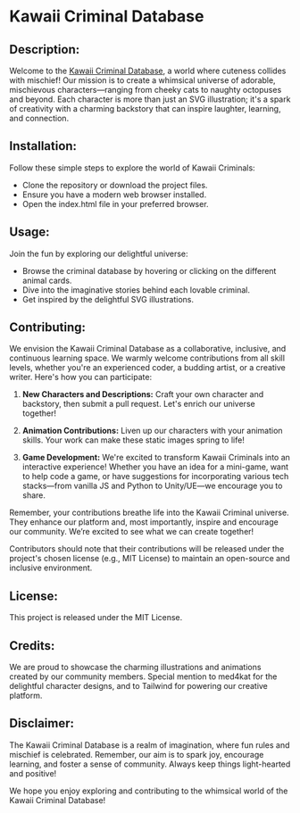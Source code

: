 # Kawaii Criminal Database

## Description:
Welcome to the [Kawaii Criminal Database](https://coda-cola.github.io/Kawai_Criminals/), a world where cuteness collides with mischief! Our mission is to create a whimsical universe of adorable, mischievous characters—ranging from cheeky cats to naughty octopuses and beyond. Each character is more than just an SVG illustration; it's a spark of creativity with a charming backstory that can inspire laughter, learning, and connection.

## Installation:
Follow these simple steps to explore the world of Kawaii Criminals:
- Clone the repository or download the project files.
- Ensure you have a modern web browser installed.
- Open the index.html file in your preferred browser.

## Usage:
Join the fun by exploring our delightful universe:
- Browse the criminal database by hovering or clicking on the different animal cards.
- Dive into the imaginative stories behind each lovable criminal.
- Get inspired by the delightful SVG illustrations.

## Contributing:
We envision the Kawaii Criminal Database as a collaborative, inclusive, and continuous learning space. We warmly welcome contributions from all skill levels, whether you're an experienced coder, a budding artist, or a creative writer. Here's how you can participate:

1. **New Characters and Descriptions:** Craft your own character and backstory, then submit a pull request. Let's enrich our universe together!

2. **Animation Contributions:** Liven up our characters with your animation skills. Your work can make these static images spring to life!

3. **Game Development:** We're excited to transform Kawaii Criminals into an interactive experience! Whether you have an idea for a mini-game, want to help code a game, or have suggestions for incorporating various tech stacks—from vanilla JS and Python to Unity/UE—we encourage you to share.

Remember, your contributions breathe life into the Kawaii Criminal universe. They enhance our platform and, most importantly, inspire and encourage our community. We’re excited to see what we can create together!

Contributors should note that their contributions will be released under the project's chosen license (e.g., MIT License) to maintain an open-source and inclusive environment.

## License:
This project is released under the MIT License.

## Credits:
We are proud to showcase the charming illustrations and animations created by our community members. Special mention to med4kat for the delightful character designs, and to Tailwind for powering our creative platform.

## Disclaimer:
The Kawaii Criminal Database is a realm of imagination, where fun rules and mischief is celebrated. Remember, our aim is to spark joy, encourage learning, and foster a sense of community. Always keep things light-hearted and positive!

We hope you enjoy exploring and contributing to the whimsical world of the Kawaii Criminal Database!